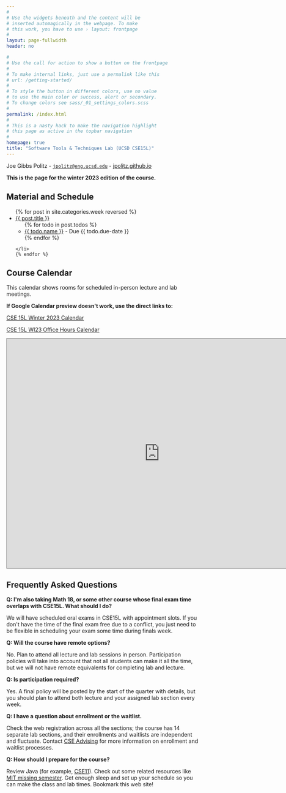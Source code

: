 ```yaml
---
#
# Use the widgets beneath and the content will be
# inserted automagically in the webpage. To make
# this work, you have to use › layout: frontpage
#
layout: page-fullwidth
header: no

#
# Use the call for action to show a button on the frontpage
#
# To make internal links, just use a permalink like this
# url: /getting-started/
#
# To style the button in different colors, use no value
# to use the main color or success, alert or secondary.
# To change colors see sass/_01_settings_colors.scss
#
permalink: /index.html
#
# This is a nasty hack to make the navigation highlight
# this page as active in the topbar navigation
#
homepage: true
title: "Software Tools & Techniques Lab (UCSD CSE15L)"
---
```


Joe Gibbs Politz - <code>jpolitz@eng.ucsd.edu</code> -  [jpolitz.github.io](https://jpolitz.github.io)

**This is the page for the winter 2023 edition of the course.**

## Material and Schedule

<ul class="material">
    {% for post in site.categories.week reversed %}
    <li class="{% if post.current %}current{% else %}gray{% endif %}">
    <a href="{{ site.url }}{{ site.baseurl }}{{ post.url }}">{{ post.title }}</a>
    <ul>
      {% for todo in post.todos %}
      <li><a href="{{ todo.url }}">{{ todo.name }}</a> - Due {{ todo.due-date }}</li>
      {% endfor %}
    </ul>
    
    </li>
    {% endfor %}
</ul>

## Course Calendar

This calendar shows rooms for scheduled in-person lecture and lab meetings.

**If Google Calendar preview doesn't work, use the direct links to:** 

[CSE 15L Winter 2023 Calendar](https://calendar.google.com/calendar/embed?src=c_de29a534b0fd24f875f64582371383ec4456898435a842b7b554ceb65c8388b3%40group.calendar.google.com&ctz=America%2FLos_Angeles)

[CSE 15L WI23 Office Hours Calendar](https://calendar.google.com/calendar/embed?src=c_0e55ffaf101155cc3f8cba81babebfac24c194066f6979efe749c888ca0fadd2%40group.calendar.google.com&ctz=America%2FLos_Angeles)

<iframe src="https://calendar.google.com/calendar/embed?height=600&wkst=1&bgcolor=%23ffffff&ctz=America%2FLos_Angeles&mode=WEEK&src=Y18wZTU1ZmZhZjEwMTE1NWNjM2Y4Y2JhODFiYWJlYmZhYzI0YzE5NDA2NmY2OTc5ZWZlNzQ5Yzg4OGNhMGZhZGQyQGdyb3VwLmNhbGVuZGFyLmdvb2dsZS5jb20&src=Y19kZTI5YTUzNGIwZmQyNGY4NzVmNjQ1ODIzNzEzODNlYzQ0NTY4OTg0MzVhODQyYjdiNTU0Y2ViNjVjODM4OGIzQGdyb3VwLmNhbGVuZGFyLmdvb2dsZS5jb20&color=%23F09300&color=%233F51B5" style="border:solid 1px #777" width="800" height="600" frameborder="0" scrolling="no"></iframe>

<!-- <iframe src="https://calendar.google.com/calendar/embed?height=600&wkst=1&bgcolor=%23ffffff&ctz=America%2FLos_Angeles&mode=WEEK&showPrint=1&showCalendars=0&src=Y19kZTI5YTUzNGIwZmQyNGY4NzVmNjQ1ODIzNzEzODNlYzQ0NTY4OTg0MzVhODQyYjdiNTU0Y2ViNjVjODM4OGIzQGdyb3VwLmNhbGVuZGFyLmdvb2dsZS5jb20&color=%23B39DDB" style="border:solid 1px #777" width="800" height="600" frameborder="0" scrolling="no"></iframe> -->

## Frequently Asked Questions

**Q: I'm also taking Math 18, or some other course whose final exam time
overlaps with CSE15L. What should I do?**

We will have scheduled oral exams in CSE15L with appointment slots.  If you
don't have the time of the final exam free due to a conflict, you just need to
be flexible in scheduling your exam some time during finals week.

**Q: Will the course have remote options?**

No. Plan to attend all lecture and lab sessions in person. Participation
policies will take into account that not all students can make it all the time,
but we will not have remote equivalents for completing lab and lecture.

**Q: Is participation required?**

Yes. A final policy will be posted by the start of the quarter with details,
but you should plan to attend both lecture and your assigned lab section every
week.

**Q: I have a question about enrollment or the waitlist.**

Check the web registration across all the sections; the course has 14 separate
lab sections, and their enrollments and waitlists are independent and
fluctuate. Contact [CSE
Advising](https://cse.ucsd.edu/undergraduate/undergraduate-advising) for more
information on enrollment and waitlist processes.

**Q: How should I prepare for the course?**

Review Java (for example, [CSE11](https://ucsd-cse11-f21.github.io/)). Check
out some related resources like [MIT missing
semester](https://missing.csail.mit.edu/). Get enough sleep and set up your
schedule so you can make the class and lab times. Bookmark this web site! 
